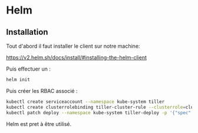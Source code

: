 # Helm

## Installation

Tout d'abord il faut installer le client sur notre machine:

https://v2.helm.sh/docs/install/#installing-the-helm-client

Puis effectuer un :

```bash
helm init
```

Puis créer les RBAC associé :

```bash
kubectl create serviceaccount --namespace kube-system tiller
kubectl create clusterrolebinding tiller-cluster-rule --clusterrole=cluster-admin --serviceaccount=kube-system:tiller
kubectl patch deploy --namespace kube-system tiller-deploy -p '{"spec":{"template":{"spec":{"serviceAccount":"tiller"}}}}
```

Helm est pret à être utilisé.